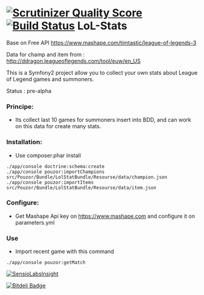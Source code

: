 [![Scrutinizer Quality Score](https://scrutinizer-ci.com/g/Pouzor/LoL-Stats/badges/quality-score.png?s=e9abed3afa30543dc9c97102a8af698040f02bce)](https://scrutinizer-ci.com/g/Pouzor/LoL-Stats/)
[![Build Status](https://travis-ci.org/Pouzor/LoL-Stats.png?branch=master)](https://travis-ci.org/Pouzor/LoL-Stats)
LoL-Stats
=========

Base on Free API https://www.mashape.com/timtastic/league-of-legends-3

Data for champ and item from : http://ddragon.leagueoflegends.com/tool/euw/en_US

This is a Symfony2 project allow you to collect your own stats about League of Legend games and summoners.

Status : pre-alpha

### Principe: 

 - Its collect last 10 games for summoners insert into BDD, and can work on this data for create many stats.


### Installation:
- Use composer.phar install

```
./app/console doctrine:schema:create
./app/console pouzor:importChampions src/Pouzor/Bundle/LolStatBundle/Resourse/data/champion.json
./app/console pouzor:importItems src/Pouzor/Bundle/LolStatBundle/Resourse/data/item.json
```


### Configure:
- Get Mashape Api key on https://www.mashape.com and configure it on parameters.yml

### Use
- Import recent game with this command 
 
``` 
./app/console pouzor:getMatch
```


[![SensioLabsInsight](https://insight.sensiolabs.com/projects/7527040b-2b75-4697-8987-5b5a94cb2dbe/big.png)](https://insight.sensiolabs.com/projects/7527040b-2b75-4697-8987-5b5a94cb2dbe)


[![Bitdeli Badge](https://d2weczhvl823v0.cloudfront.net/Pouzor/lol-stats/trend.png)](https://bitdeli.com/free "Bitdeli Badge")

